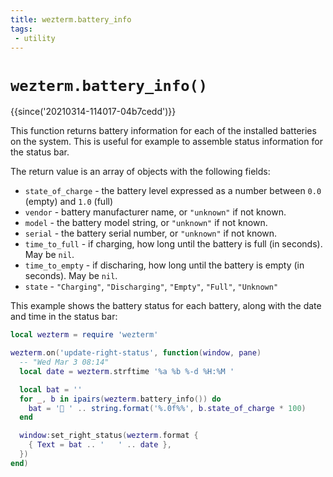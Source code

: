 ```yaml
---
title: wezterm.battery_info
tags:
 - utility
---
```


# `wezterm.battery_info()`

{{since('20210314-114017-04b7cedd')}}

This function returns battery information for each of the installed
batteries on the system.  This is useful for example to assemble
status information for the status bar.

The return value is an array of objects with the following fields:

* `state_of_charge` - the battery level expressed as a number between `0.0` (empty) and `1.0` (full)
* `vendor` - battery manufacturer name, or `"unknown"` if not known.
* `model` - the battery model string, or `"unknown"` if not known.
* `serial` - the battery serial number, or `"unknown"` if not known.
* `time_to_full` - if charging, how long until the battery is full (in seconds). May be `nil`.
* `time_to_empty` - if discharing, how long until the battery is empty (in seconds). May be `nil`.
* `state` - `"Charging"`, `"Discharging"`, `"Empty"`, `"Full"`, `"Unknown"`

This example shows the battery status for each battery, along with the date and time in the status bar:

```lua
local wezterm = require 'wezterm'

wezterm.on('update-right-status', function(window, pane)
  -- "Wed Mar 3 08:14"
  local date = wezterm.strftime '%a %b %-d %H:%M '

  local bat = ''
  for _, b in ipairs(wezterm.battery_info()) do
    bat = '🔋 ' .. string.format('%.0f%%', b.state_of_charge * 100)
  end

  window:set_right_status(wezterm.format {
    { Text = bat .. '   ' .. date },
  })
end)
```
